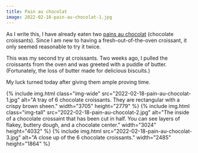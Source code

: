 ```yaml
---
title: Pain au chocolat
image: 2022-02-18-pain-au-chocolat-1.jpg
---
```


As I write this, I have already eaten two [pains au chocolat](https://cooking.nytimes.com/recipes/1022057-pain-au-chocolate) (chocolate croissants). Since I am new to having a fresh-out-of-the-oven croissant, it only seemed reasonable to try it twice.

This was my second try at croissants. Two weeks ago, I pulled the croissants from the oven and was greeted with a puddle of butter. (Fortunately, the loss of butter made for delicious biscuits.)

My luck turned today after giving them ample proving time.

<div class="photos">
{% include img.html class="img-wide" src="2022-02-18-pain-au-chocolat-1.jpg" alt="A tray of 6 chocolate croissants. They are rectangular with a crispy brown sheen." width="3705" height="2779" %}
{% include img.html class="img-tall" src="2022-02-18-pain-au-chocolat-2.jpg" alt="The inside of a chocolate crossaint that has been cut in half. You can see layers of flakey, buttery dough, and a chocolate center." width="3024" height="4032" %}
{% include img.html src="2022-02-18-pain-au-chocolat-3.jpg" alt="A close up of the 6 chocolate croissants." width="2485" height="1864" %}
</div>
